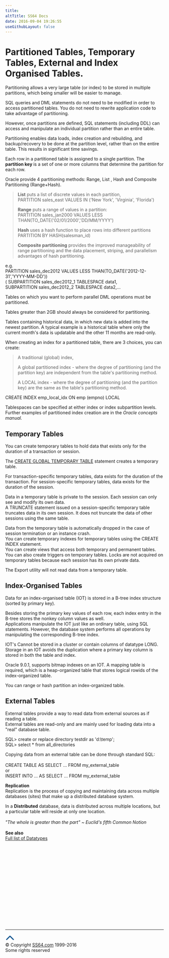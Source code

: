 ```yaml
---
title:
altTitle: SS64 Docs
date: 2016-09-04 19:26:55
useGithubLayout: false
---
```

<!-- #BeginLibraryItem "/Library/head_orasyntax.lbi" --><!-- #EndLibraryItem --><h1>Partitioned Tables, Temporary Tables, External and Index Organised Tables.
</h1>
<p>  Partitioning allows a very large
  table (or index) to be stored in multiple partitions, which being smaller 
  will be easier to manage. </p>
<p>SQL queries and DML statements do not need to be modified in order to access
  partitioned tables. You do not need to rewrite  application code to take
  advantage of partitioning.</p>
<p>However, once partitions are defined, SQL statements (including
    DDL) can access and manipulate an individual partition rather than an entire
  table.</p>
<p>Partitioning enables  data loads, index creation
  and rebuilding, and backup/recovery to be done at the partition level, rather
  than on the entire table. This results in significant time savings.</p>
<p>Each row in a partitioned table is assigned to a single partition.
  The <b>partition key </b>is a set of one or more columns that determine the partition
for each row.</p>
<p>Oracle provide 4 partitioning methods: Range, List , Hash and Composite Partitioning
  (Range+Hash).</p>
<blockquote>
  <p>  <b>List</b> puts a list of discrete values in each partition, <br>
    <span class="code">PARTITION sales_east VALUES IN ('New York', 'Virginia', 'Florida')</span></p>
  <p><b>Range</b> puts a range of values in a partition:<br>
    <span class="code">PARTITION sales_jan2000 VALUES LESS THAN(TO_DATE('02/01/2000','DD/MM/YYYY')</span></p>
  <p><b>Hash</b> uses a hash function to place rows into different partitions<br>
    <span class="code">PARTITION BY HASH(salesman_id)</span></p>
  <p>  <b>Composite partitioning</b> provides the improved manageability of range partitioning
  and the data placement, striping, and parallelism advantages of hash partitioning.</p>
</blockquote>
<p>e.g.<br>  
  <span class="code">PARTITION sales_dec2012 VALUES LESS THAN(TO_DATE('2012-12-31','YYYY-MM-DD'))<br>
  ( SUBPARTITION sales_dec2012_1 TABLESPACE data1,<br>
  SUBPARTITION sales_dec2012_2 TABLESPACE data2,…</span></p>
<p>Tables on which you want to perform parallel DML operations must be partitioned.</p>
<p>Tables greater than 2GB should always be considered for partitioning.</p>
<p>Tables containing historical data, in which new data is added into the newest
  partition. A typical example is a historical table where only the current month's
  data is updatable and the other 11 months are read-only.</p>
<p>When creating an index for a partitioned table, there are 3 choices, you can
  create:</p>
<blockquote>
  <p>A traditional (global) index,</p>
  <p>A global partitioned index - where the degree of partitioning (and the partition
    key) are independent from the table's partitioning method.</p>
  <p>A LOCAL index - where the degree of partitioning (and the partition key)
    are the same as the table's partitioning method.</p>
</blockquote>
<p class="code">CREATE INDEX emp_local_idx ON emp (empno) LOCAL</p>
<p>Tablespaces can be specified at either index or index subpartition
  levels. Further examples of partitioned index creation are in the <i>Oracle concepts
  manual. </i></p>
<h2>Temporary Tables</h2>
<p>  You can create temporary tables to hold data that exists only for the duration
of a transaction or session.</p>
<p>The <a href="table_c.html">CREATE GLOBAL TEMPORARY TABLE</a> statement creates a temporary table.</p>
<p>For transaction-specific temporary tables, data exists for the duration of
  the transaction. For session-specific temporary tables, data exists for the
  duration of the session.</p>
<p>Data in a temporary table is private to the session. Each session can only
  see and modify its own data.<br>
  A TRUNCATE statement issued on a session-specific temporary table truncates
  data in its own session. It does not truncate the data of other sessions using
  the same table.</p>
<p>Data from the temporary table is automatically dropped in the case of session
  termination or an instance crash.<br>
  You can create temporary indexes for temporary tables using the CREATE INDEX
  statement.<br>
  You can create views that access both temporary and permanent tables. You can
  also create triggers on temporary tables. Locks are not acquired on temporary
  tables because each session has its own private data. </p>
<p>The Export utility will not read data from a temporary table.</p>
<h2>  Index-Organised Tables</h2>
<p>  Data for an index-organised table (IOT) is stored in a B-tree index structure
      (sorted by primary key). </p>
<p>Besides storing the primary key values of each
        row, each index entry in the B-tree stores the nonkey column values as
        well.<br>
  Applications manipulate the IOT just like an ordinary table, using SQL
        statements. However, the database system performs all operations by manipulating
        the
        corresponding B-tree index.</p>
<p>  IOT's Cannot be stored in a cluster or contain columns of datatype LONG.<br>
  Storage in an IOT avoids the duplication where a primary key column is 
          stored in both the table and index.</p>
<p>Oracle 9.0.1, supports bitmap indexes on an IOT. A mapping table is required,
  which is a heap-organized table that stores logical rowids of the index-organized
  table.</p>
<p>You can range or hash partition an index-organized table.</p>
<h2>External Tables</h2>
<p>  External tables provide a way to read data from external sources as if
    reading a table.<br>
  External tables are read-only and are mainly used for loading data into a "real" database
table.</p>
<p class="code">SQL&gt; create or replace directory testdir as 'd:\temp';<br>
  SQL&gt; select * from all_directories</p>
<p>Copying data from an external table can be done through standard SQL:<br>
  <br>
  <span class="code">CREATE TABLE AS SELECT … FROM
my_external_table <br>
or <br>
INSERT INTO … AS SELECT … FROM
my_external_table</span></p>
<p><b>Replication</b><br>
Replication is the process of copying and maintaining data across multiple databases (sites) that make up a distributed database system. </p>
<p>In a <b>Distributed</b> database, data is distributed across multiple locations, but a particular table will reside at only one location.<br>
<br>
<i class="quote">"The whole is greater than the part" ~ Euclid's fifth Common Notion</i><br>
<br>
<b>See also</b><br>
<a href="syntax-datatypes.html">Full list of Datatypes</a><br>
</p><!-- #BeginLibraryItem "/Library/foot_ora.lbi" --><p><script async="" src="//pagead2.googlesyndication.com/pagead/js/adsbygoogle.js"></script>
<!-- oracle-footer -->
<ins class="adsbygoogle" style="display:inline-block;width:300px;height:250px" data-ad-client="ca-pub-6140977852749469" data-ad-slot="4275490898"></ins>
<script>
(adsbygoogle = window.adsbygoogle || []).push({});
</script></p>
<hr>
<div id="bl" class="footer"><a href="#"><img src="../images/top.png" width="30" height="22" alt="Back to the Top"></a></div>
<div id="br" class="footer, tagline">© Copyright <a href="http://ss64.com/">SS64.com</a> 1999-2016<br>
Some rights reserved</div><!-- #EndLibraryItem -->

